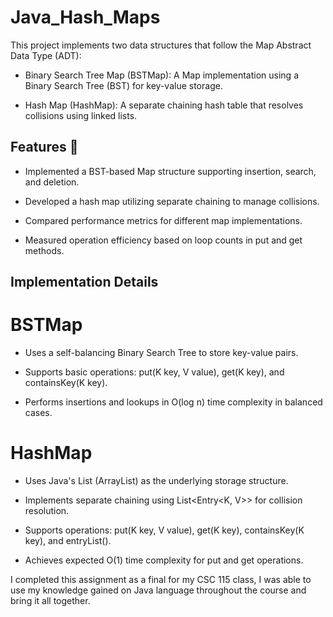 # Java_Hash_Maps
This project implements two data structures that follow the Map Abstract Data Type (ADT):

- Binary Search Tree Map (BSTMap): A Map implementation using a Binary Search Tree (BST) for key-value storage.

- Hash Map (HashMap): A separate chaining hash table that resolves collisions using linked lists.

## Features 🚀

- Implemented a BST-based Map structure supporting insertion, search, and deletion.

- Developed a hash map utilizing separate chaining to manage collisions.

- Compared performance metrics for different map implementations.

- Measured operation efficiency based on loop counts in put and get methods.

## Implementation Details

# BSTMap

- Uses a self-balancing Binary Search Tree to store key-value pairs.

- Supports basic operations: put(K key, V value), get(K key), and containsKey(K key).

- Performs insertions and lookups in O(log n) time complexity in balanced cases.

# HashMap

- Uses Java's List (ArrayList) as the underlying storage structure.

- Implements separate chaining using List<Entry<K, V>> for collision resolution.

- Supports operations: put(K key, V value), get(K key), containsKey(K key), and entryList().

- Achieves expected O(1) time complexity for put and get operations.

I completed this assignment as a final for my CSC 115 class, I was able to use my knowledge gained on Java language throughout the course and bring it all together. 
